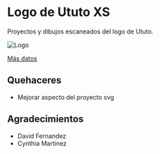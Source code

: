 Logo de Ututo XS
================

Proyectos y dibujos escaneados del logo de Ututo.

![Logo](https://raw.github.com/b4zz4/Logo-de-Ututo/44926d00e9a58bdada65561de0861386500fc757/exportados/ututo_128.png)

[Más datos](http://www.ututo.org/cmsd/noticias/así-nace-la-nueva-mascota)


Quehaceres
----------

- Mejorar aspecto del proyecto svg

Agradecimientos
---------------

- David Fernandez
- Cynthia Martinez

